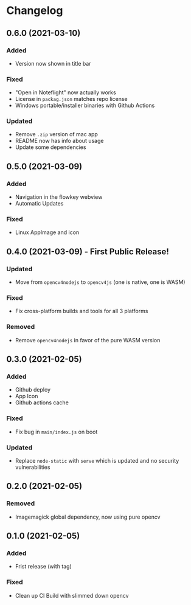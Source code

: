 # Changelog

## 0.6.0 (2021-03-10)

### Added

- Version now shown in title bar

### Fixed

- "Open in Noteflight" now actually works
- License in `packag.json` matches repo license
- Windows portable/installer binaries with Github Actions

### Updated

- Remove `.zip` version of mac app
- README now has info about usage
- Update some dependencies

## 0.5.0 (2021-03-09)

### Added

- Navigation in the flowkey webview
- Automatic Updates

### Fixed

- Linux AppImage and icon

## 0.4.0 (2021-03-09) - First Public Release!

### Updated

- Move from `opencv4nodejs` to `opencv4js` (one is native, one is WASM)

### Fixed

- Fix cross-platform builds and tools for all 3 platforms

### Removed

- Remove `opencv4nodejs` in favor of the pure WASM version

## 0.3.0 (2021-02-05)

### Added

- Github deploy
- App Icon
- Github actions cache

### Fixed

- Fix bug in `main/index.js` on boot

### Updated

- Replace `node-static` with `serve` which is updated and no security vulnerabilities

## 0.2.0 (2021-02-05)

### Removed

- Imagemagick global dependency, now using pure opencv

## 0.1.0 (2021-02-05)

### Added

- Frist release (with tag)

### Fixed

- Clean up CI Build with slimmed down opencv
